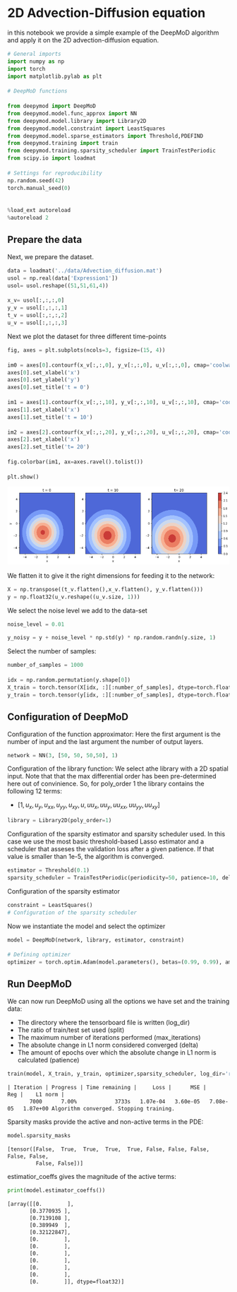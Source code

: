 # 2D Advection-Diffusion equation

in this notebook we provide a simple example of the DeepMoD algorithm and apply it on the 2D advection-diffusion equation. 


```python
# General imports
import numpy as np
import torch
import matplotlib.pylab as plt

# DeepMoD functions

from deepymod import DeepMoD
from deepymod.model.func_approx import NN
from deepymod.model.library import Library2D
from deepymod.model.constraint import LeastSquares
from deepymod.model.sparse_estimators import Threshold,PDEFIND
from deepymod.training import train
from deepymod.training.sparsity_scheduler import TrainTestPeriodic
from scipy.io import loadmat

# Settings for reproducibility
np.random.seed(42)
torch.manual_seed(0)


%load_ext autoreload
%autoreload 2
```

## Prepare the data

Next, we prepare the dataset.


```python
data = loadmat('../data/Advection_diffusion.mat')
usol = np.real(data['Expression1'])
usol= usol.reshape((51,51,61,4))

x_v= usol[:,:,:,0]
y_v = usol[:,:,:,1]
t_v = usol[:,:,:,2]
u_v = usol[:,:,:,3]
```

Next we plot the dataset for three different time-points


```python
fig, axes = plt.subplots(ncols=3, figsize=(15, 4))

im0 = axes[0].contourf(x_v[:,:,0], y_v[:,:,0], u_v[:,:,0], cmap='coolwarm')
axes[0].set_xlabel('x')
axes[0].set_ylabel('y')
axes[0].set_title('t = 0')

im1 = axes[1].contourf(x_v[:,:,10], y_v[:,:,10], u_v[:,:,10], cmap='coolwarm')
axes[1].set_xlabel('x')
axes[1].set_title('t = 10')

im2 = axes[2].contourf(x_v[:,:,20], y_v[:,:,20], u_v[:,:,20], cmap='coolwarm')
axes[2].set_xlabel('x')
axes[2].set_title('t= 20')

fig.colorbar(im1, ax=axes.ravel().tolist())

plt.show()
```


![png](output_7_0.png)


We flatten it to give it the right dimensions for feeding it to the network:


```python
X = np.transpose((t_v.flatten(),x_v.flatten(), y_v.flatten()))
y = np.float32(u_v.reshape((u_v.size, 1)))
```

We select the noise level we add to the data-set


```python
noise_level = 0.01
```


```python
y_noisy = y + noise_level * np.std(y) * np.random.randn(y.size, 1)
```

Select the number of samples:


```python
number_of_samples = 1000

idx = np.random.permutation(y.shape[0])
X_train = torch.tensor(X[idx, :][:number_of_samples], dtype=torch.float32, requires_grad=True)
y_train = torch.tensor(y[idx, :][:number_of_samples], dtype=torch.float32)


```

## Configuration of DeepMoD

Configuration of the function approximator: Here the first argument is the number of input and the last argument the number of output layers.


```python
network = NN(3, [50, 50, 50,50], 1)
```

Configuration of the library function: We select athe library with a 2D spatial input. Note that that the max differential order has been pre-determined here out of convinience. So, for poly_order 1 the library contains the following 12 terms:
* [$1, u_x, u_y, u_{xx}, u_{yy}, u_{xy}, u, u u_x, u u_y, u u_{xx}, u u_{yy}, u u_{xy}$]


```python
library = Library2D(poly_order=1) 
```

Configuration of the sparsity estimator and sparsity scheduler used. In this case we use the most basic threshold-based Lasso estimator and a scheduler that asseses the validation loss after a given patience. If that value is smaller than 1e-5, the algorithm is converged.  


```python
estimator = Threshold(0.1) 
sparsity_scheduler = TrainTestPeriodic(periodicity=50, patience=10, delta=1e-5) 
```

Configuration of the sparsity estimator 


```python
constraint = LeastSquares() 
# Configuration of the sparsity scheduler
```

Now we instantiate the model and select the optimizer 


```python
model = DeepMoD(network, library, estimator, constraint)

# Defining optimizer
optimizer = torch.optim.Adam(model.parameters(), betas=(0.99, 0.99), amsgrad=True, lr=1e-3) 

```

## Run DeepMoD 

We can now run DeepMoD using all the options we have set and the training data:
* The directory where the tensorboard file is written (log_dir)
* The ratio of train/test set used (split)
* The maximum number of iterations performed (max_iterations)
* The absolute change in L1 norm considered converged (delta)
* The amount of epochs over which the absolute change in L1 norm is calculated (patience)


```python
train(model, X_train, y_train, optimizer,sparsity_scheduler, log_dir='runs/2DAD/', split=0.8, max_iterations=100000, delta=1e-4, patience=8) 
```

    | Iteration | Progress | Time remaining |     Loss |      MSE |      Reg |    L1 norm |
           7000      7.00%            3733s   1.07e-04   3.60e-05   7.08e-05   1.87e+00 Algorithm converged. Stopping training.


Sparsity masks provide the active and non-active terms in the PDE:


```python
model.sparsity_masks
```




    [tensor([False,  True,  True,  True,  True, False, False, False, False, False,
             False, False])]



estimatior_coeffs gives the magnitude of the active terms:


```python
print(model.estimator_coeffs())
```

    [array([[0.        ],
           [0.3770935 ],
           [0.7139108 ],
           [0.389949  ],
           [0.32122847],
           [0.        ],
           [0.        ],
           [0.        ],
           [0.        ],
           [0.        ],
           [0.        ],
           [0.        ]], dtype=float32)]



```python

```


```python

```
